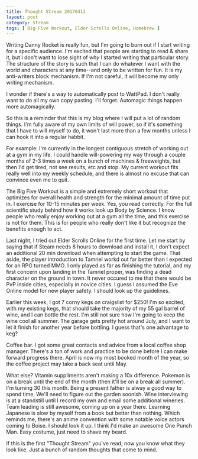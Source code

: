 ```yaml
---
title: Thought Stream 20170413
layout: post
category: Stream
tags: [ Big Five Workout, Elder Scrolls Online, Homebrew ]
---
```

Writing Danny Rocket is really fun, but I'm going to burn out if I start writing for a specific audience. I'm excited that people are starting to read & share it, but I don't want to lose sight of _why_ I started writing that particular story. The structure of the story is such that I can do whatever I want with the world and characters at any time--and only to be written for fun. It is my anti-writers block mechanism. If I'm not careful, it will become my only writing mechanism.

<!-- more -->

I wonder if there's a way to automatically post to WattPad. I don't really want to do all my own copy pasting. I'll forget. Automagic things happen more automagically.

So this is a reminder that this is my blog where I will put a lot of random things. I'm fully aware of my own limits of will power, so if it's something that I have to will myself to do, it won't last more than a few months unless I can hook it into a regular habbit.

For example: I'm currently in the longest contiguous stretch of working out at a gym in my life. I could handle will-powering my way through a couple months of 2-3 times a week on a bunch of machines & freeweights, but then I'd get tired, not see results, etc and stop. My current workout fits really well into my weekly schedule, and there is almost no excuse that can convince even me to quit.

The Big Five Workout is a simple and extremely short workout that optimizes for overall health and strength for the minimal amount of time put in. I exercise for 10-15 minutes per week. Yes, you read correctly. For the full scientific study behind how it works look up Body by Science. I know people who really enjoy working out at a gym all the time, and this exercise is not for them. This is for people who really don't like it but recognize the benefits enough to act.

Last night, I tried out Elder Scrolls Online for the first time. Let me start by saying that if Steam needs 8 hours to download and install it, I don't expect an additional 20 min download when attempting to start the game. That aside, the player introduction to Tamriel workd out far better than I expected for an RPG turned MMO. I only played as far as finishing the tutorial, and my first concern upon landing in the Tamriel proper, was finding a dead character on the ground in town. It never occured to me that there would be PvP inside cities, especially in novice cities. I guess I assumed the Eve Online model for new player safety. I should look up the guidelines.

Earlier this week, I got 7 corny kegs on craigslist for $250! I'm so excited, with my existing kegs, that should take the majority of my 55 gal barrel of wine, and I can bottle the rest. I'm still not sure how I'm going to keep the wine cool all summer. The garage gets pretty hot around July, and I want to let it finish for another year before bottling. I guess that's one advantage to keg?

Coffee bar. I got some great contacts and advice from a local coffee shop manager. There's a ton of work and practice to be done before I can make forward progress there. April is now my most booked month of the year, so the coffee project may take a back seat until May.

What else? Vitamin suppliments aren't making a 10x difference. Pokemon is on a break until the end of the month (then it'll be on a break all summer). I'm turning 30 this month. Being a present father is alway a good way to spend time. We'll need to figure out the garden soonish. Wine interviewing is at a standstill until I record my own and email some additional wineries. Team leading is still awesome, coming up on a year there. Learning Japanese is slow by myself from a book but better than nothing. Which reminds me, there's an anime convention with some notable voice actors coming to Boise. I should look it up. I think I'd make an awesome One Punch Man. Easy costume, just need to shave my beard.

If this is the first "Thought Stream" you've read, now you know what they look like. Just a bunch of random thoughts that come to mind.